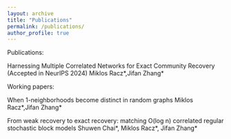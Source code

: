 ```yaml
---
layout: archive
title: "Publications"
permalink: /publications/
author_profile: true
---
```

Publications:

Harnessing Multiple Correlated Networks for Exact Community Recovery (Accepted in NeurIPS 2024)
 Miklos Racz*,Jifan Zhang*

Working papers:

When 1-neighborhoods become distinct in random graphs
 Miklos Racz*,Jifan Zhang*

From weak recovery to exact recovery: matching O(log n) correlated regular stochastic block models
Shuwen Chai*, Miklos Racz*, Jifan Zhang*








